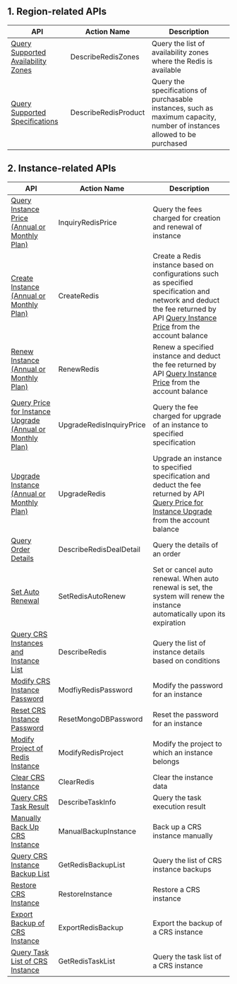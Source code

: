 ## 1. Region-related APIs
| API | Action Name | Description |
|---------|---------|---------|
| [Query Supported Availability Zones](http://cloud.tencent.com/doc/api/260/4951) | DescribeRedisZones | Query the list of availability zones where the Redis is available |
| [Query Supported Specifications](http://cloud.tencent.com/doc/api/260/4974) | DescribeRedisProduct | Query the specifications of purchasable instances, such as maximum capacity, number of instances allowed to be purchased |


## 2. Instance-related APIs

| API | Action Name | Description |
|---------|---------|---------|
| [Query Instance Price (Annual or Monthly Plan)](http://cloud.tencent.com/doc/api/260/5324) | InquiryRedisPrice | Query the fees charged for creation and renewal of instance |
| [Create Instance (Annual or Monthly Plan)](http://cloud.tencent.com/doc/api/260/5325) | CreateRedis | Create a Redis instance based on configurations such as specified specification and network and deduct the fee returned by API [Query Instance Price](http://cloud.tencent.com/doc/api/260/5324) from the account balance |
| [Renew Instance (Annual or Monthly Plan)](http://cloud.tencent.com/doc/api/260/5326)  | RenewRedis| Renew a specified instance and deduct the fee returned by API [Query Instance Price](http://cloud.tencent.com/doc/api/260/5324) from the account balance |
| [Query Price for Instance Upgrade (Annual or Monthly Plan)](http://cloud.tencent.com/doc/api/260/5327) | UpgradeRedisInquiryPrice | Query the fee charged for upgrade of an instance to specified specification |
| [Upgrade Instance (Annual or Monthly Plan)](http://cloud.tencent.com/doc/api/260/5328)| UpgradeRedis | Upgrade an instance to specified specification and deduct the fee returned by API [Query Price for Instance Upgrade](http://cloud.tencent.com/doc/api/260/5327) from the account balance |
| [Query Order Details](http://cloud.tencent.com/doc/api/260/5329) | DescribeRedisDealDetail | Query the details of an order |
| [Set Auto Renewal](http://cloud.tencent.com/doc/api/260/5330)  | SetRedisAutoRenew| Set or cancel auto renewal. When auto renewal is set, the system will renew the instance automatically upon its expiration |
| [Query CRS Instances and Instance List](http://cloud.tencent.com/doc/api/260/1384) | DescribeRedis | Query the list of instance details based on conditions | 
| [Modify CRS Instance Password](http://cloud.tencent.com/doc/api/260/1390) | ModfiyRedisPassword | Modify the password for an instance |
| [Reset CRS Instance Password](/document/product/239/1390) | ResetMongoDBPassword | Reset the password for an instance |
| [Modify Project of Redis Instance](http://cloud.tencent.com/doc/api/260/1385) | ModifyRedisProject | Modify the project to which an instance belongs |
| [Clear CRS Instance](http://cloud.tencent.com/doc/api/260/1386) | ClearRedis | Clear the instance data | 
| [Query CRS Task Result](http://cloud.tencent.com/doc/api/260/1387) | DescribeTaskInfo | Query the task execution result |
| [Manually Back Up CRS Instance](/document/product/239/8402) | ManualBackupInstance | Back up a CRS instance manually |
| [Query CRS Instance Backup List](/document/product/239/8403) | GetRedisBackupList | Query the list of CRS instance backups |  
| [Restore CRS Instance](/document/product/239/8401) | RestoreInstance | Restore a CRS instance |
| [Export Backup of CRS Instance](/document/product/239/8430) | ExportRedisBackup | Export the backup of a CRS instance |  
| [Query Task List of CRS Instance](/document/product/239/8404) | GetRedisTaskList | Query the task list of a CRS instance |

